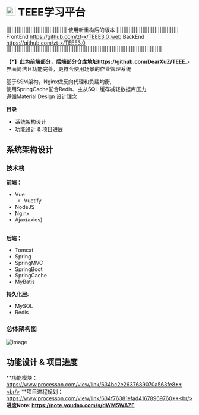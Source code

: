 # <img width="25px" src="https://user-images.githubusercontent.com/73433437/195987108-7c6d832b-cf98-4967-a18b-f191f5374f29.png"></img> TEEE学习平台

||||||||||||||||||||||||||||||||||| 使用新重构后的版本 ||||||||||||||||||||||||||||||||||||
FrontEnd https://github.com/zt-x/TEEE3.0_web
BackEnd https://github.com/zt-x/TEEE3.0
||||||||||||||||||||||||||||||||||||||||||||||||||||||||||||||||||||||||||||||||||||||||||


**【*】此为前端部分，后端部分仓库地址https://github.com/DearXuZ/TEEE_-**
界面简洁且功能完善，更符合使用场景的作业管理系统<br/>

基于SSM架构，Nginx做反向代理和负载均衡,<br/> 使用SpringCache配合Redis、主从SQL 缓存减轻数据库压力,<br/> 
遵循Material Design 设计理念<br/>


**目录**
* 系统架构设计
* 功能设计 & 项目进展

## 系统架构设计
### 技术栈
**前端：**<br/>
  *  Vue <br/>
     - Vuetify<br/>
  *  NodeJS<br/> 
  *  Nginx<br/>
  *  Ajax(axios)<br/><br/>

**后端：**<br/>
  *  Tomcat<br/>
  *  Spring<br/>
  *  SpringMVC<br/>
  *  SpringBoot<br/>
  *  SpringCache<br/>
  *  MyBatis<br/>
  
**持久化层:**<br/>
  *  MySQL<br/>
  *  Redis <br/>
### 总体架构图
![image](https://user-images.githubusercontent.com/73433437/195984673-8d42d395-702d-4522-b265-ce04ca274914.png)

## 功能设计 & 项目进度 
**功能模块：https://www.processon.com/view/link/634bc2e2637689070a563fe8**<br/>
**项目进程规划：https://www.processon.com/view/link/634f76381efad41678969760**<br/>
**进度Note: https://note.youdao.com/s/dWM5WAZE**
